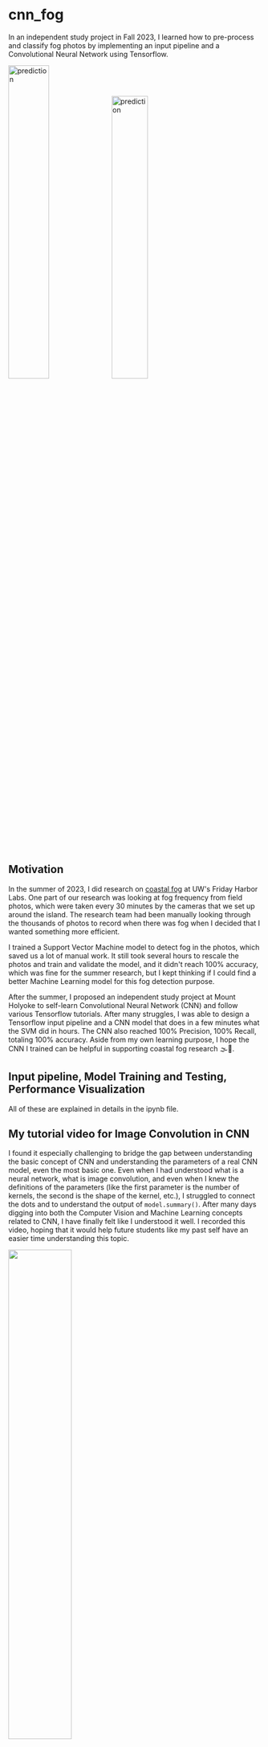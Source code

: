# cnn_fog

In an independent study project in Fall 2023, I learned how to pre-process and classify fog photos by implementing an input pipeline and a Convolutional Neural Network using Tensorflow.

<img width="40%" alt="prediction" src="https://github.com/autumn-yng/cnn_fog/assets/92401509/574c2884-22bb-4e45-a199-fa60d9c3b36d">

<img width="38%" alt="prediction" src="https://github.com/autumn-yng/cnn_fog/assets/92401509/c57d253a-0dfe-4e85-9753-e5115e716873">

## Motivation
In the summer of 2023, I did research on [coastal fog](https://github.com/autumn-yng/summerfog/tree/main) at UW's Friday Harbor Labs. One part of our research was looking at fog frequency from field photos, which were taken every 30 minutes by the cameras that we set up around the island. The research team had been manually looking through the thousands of photos to record when there was fog when I decided that I wanted something more efficient. 

I trained a Support Vector Machine model to detect fog in the photos, which saved us a lot of manual work. It still took several hours to rescale the photos and train and validate the model, and it didn't reach 100% accuracy, which was fine for the summer research, but I kept thinking if I could find a better Machine Learning model for this fog detection purpose. 

After the summer, I proposed an independent study project at Mount Holyoke to self-learn Convolutional Neural Network (CNN) and follow various Tensorflow tutorials. After many struggles, I was able to design a Tensorflow input pipeline and a CNN model that does in a few minutes what the SVM did in hours. The CNN also reached 100% Precision, 100% Recall, totaling 100% accuracy. Aside from my own learning purpose, I hope the CNN I trained can be helpful in supporting coastal fog research 🌫🌊.

## Input pipeline, Model Training and Testing, Performance Visualization
All of these are explained in details in the ipynb file.

## My tutorial video for Image Convolution in CNN
I found it especially challenging to bridge the gap between understanding the basic concept of CNN and understanding the parameters of a real CNN model, even the most basic one. Even when I had understood what is a neural network, what is image convolution, and even when I knew the definitions of the parameters (like the first parameter is the number of kernels, the second is the shape of the kernel, etc.), I struggled to connect the dots and to understand the output of `model.summary()`. After many days digging into both the Computer Vision and Machine Learning concepts related to CNN, I have finally felt like I understood it well. I recorded this video, hoping that it would help future students like my past self have an easier time understanding this topic.

[<img width="50%" src="https://github.com/autumn-yng/cnn_fog/assets/92401509/f5642e9c-0ecc-4dac-8c5b-e8771ec46d9a">](https://www.youtube.com/watch?v=XELqHT8wkvg)

